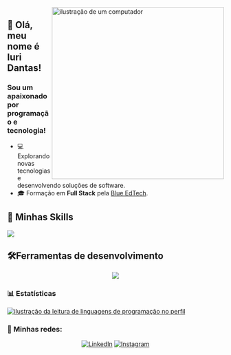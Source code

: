 <img src="https://raw.githubusercontent.com/MicaelliMedeiros/micaellimedeiros/master/image/computer-illustration.png" alt="ilustração de um computador" min-width="400px" max-width="400px" width="400px" align="right">

## 🖖 Olá, meu nome é <strong>Iuri Dantas!</strong>
<h3> Sou um apaixonado por programação e tecnologia!</h3>

- 💻 Explorando novas tecnologias e desenvolvendo soluções de software.
- 🎓 Formação em **Full Stack** pela <a href="https://www.blueedtechcursos.com">Blue EdTech</a>.

## 🚀 Minhas Skills

<p align="left">
  <a href="https://skillicons.dev">
    <img src="https://skillicons.dev/icons?i=html,css,js,ts,react,prisma,mongodb,nodejs,nestjs," />
  </a>
</p>

## 🛠️Ferramentas de desenvolvimento

<p align="center">
  <a href="https://skillicons.dev">
    <img src="https://skillicons.dev/icons?i=docker,vscode,figma,git," />
  </a>
</p>

### 📊 Estatísticas

<a href="https://github.com/felipealvescr" title="ilustração do mapeamento de linguagens">
  <img align="center" src="https://github-readme-stats.vercel.app/api/top-langs/?username=iuridantas&theme=dracula&hide_langs_below=1" alt="ilustração da leitura de linguagens de programação no perfil"/>
</a>

<br>

### 📱 Minhas redes:

<p align="center">
  <a href="https://www.linkedin.com/in/iurimota" title="LinkedIn">
  <img src="https://img.shields.io/badge/-Linkedin-0e76a8?style=flat-square&logo=Linkedin&logoColor=white&link=/" alt="LinkedIn"/></a>

  <a href="https://www.instagram.com/iuri.dantass" title="Instagram">
  <img src="https://img.shields.io/badge/-Instagram-DF0174?style=flat-square&labelColor=DF0174&logo=instagram&logoColor=white&link=" alt="Instagram"/></a>
</p>
